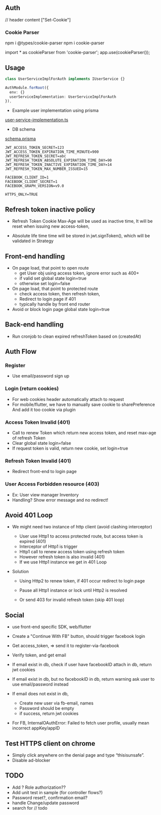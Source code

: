 ## Auth

// header content ["Set-Cookie"]

### Cookie Parser

npm i @types/cookie-parser
npm i cookie-parser

import \* as cookieParser from 'cookie-parser';
app.use(cookieParser());

## Usage

```typescript
class UserServiceImplForAuth implements IUserService {}

AuthModule.forRoot({
  env: {}
  userServiceImplementation: UserServiceImplForAuth
}),
```

- Example user implementation using prisma

[user-service-implementation.ts](https://github.com/vh13294/nestjs-auth-module/blob/main/sample/src/authModule/user-service-implementation.ts)

- DB schema

[schema.prisma](https://github.com/vh13294/nestjs-auth-module/blob/main/sample/prisma/schema.prisma)

```ENV
JWT_ACCESS_TOKEN_SECRET=123
JWT_ACCESS_TOKEN_EXPIRATION_TIME_MINUTE=900
JWT_REFRESH_TOKEN_SECRET=abc
JWT_REFRESH_TOKEN_ABSOLUTE_EXPIRATION_TIME_DAY=90
JWT_REFRESH_TOKEN_INACTIVE_EXPIRATION_TIME_DAY=14
JWT_REFRESH_TOKEN_MAX_NUMBER_ISSUED=15

FACEBOOK_CLIENT_ID=1
FACEBOOK_CLIENT_SECRET=1
FACEBOOK_GRAPH_VERSION=v9.0

HTTPS_ONLY=TRUE
```

## Refresh token inactive policy

- Refresh Token Cookie Max-Age will be used as inactive time,
  It will be reset when issuing new access-token,

- Absolute life time time will be stored in jwt.signToken(),
  which will be validated in Strategy

## Front-end handling

- On page load, that point to open route
  - get User obj using access token, ignore error such as 400+
  - if valid set global state login=true
  - otherwise set login=false
- On page load, that point to protected route
  - check access token, then refresh token,
  - Redirect to login page if 401
  - typically handle by front end router
- Avoid or block login page global state login=true

## Back-end handling

- Run cronjob to clean expired refreshToken based on (createdAt)

## Auth Flow

### Register

- Use email/password sign up

### Login (return cookies)

- For web cookies header automatically attach to request
- For mobile/flutter, we have to manually save cookie to sharePreference
  And add it too cookie via plugin

### Access Token Invalid (401)

- Call to renew Token which return new access token,
  and reset max-age of refresh Token
- Clear global state login=false
- If request token is valid, return new cookie, set login=true

### Refresh Token Invalid (401)

- Redirect front-end to login page

### User Access Forbidden resource (403)

- Ex: User view manager Inventory
- Handling? Show error message and no redirect!

## Avoid 401 Loop

- We might need two instance of http client (avoid clashing interceptor)

  - User use Http1 to access protected route, but access token is expired (401)
  - Interceptor of Http1 is trigger
  - Http1 call to renew access token using refresh token
  - However refresh token is also invalid (401)
  - If we use Http1 instance we get in 401 Loop

- Solution

  - Using Http2 to renew token, if 401 occur redirect to login page
  - Pause all Http1 instance or lock until Http2 is resolved

  - Or send 403 for invalid refresh token (skip 401 loop)

## Social

- use front-end specific SDK, web/flutter
- Create a "Continue With FB" button, should trigger facebook login
- Get access_token, => send it to register-via-facebook
- Verify token, and get email
- If email exist in db, check if user have facebookID attach in db, return jwt cookies
- If email exist in db, but no facebookID in db, return warning ask user to use email/password instead
- If email does not exist in db,

  - Create new user via fb-email, names
  - Password should be empty
  - if success, return jwt cookies

- For FB, InternalOAuthError: Failed to fetch user profile, usually mean incorrect appKey/appID

## Test HTTPS client on chrome

- Simply click anywhere on the denial page and type “thisisunsafe”.
- Disable ad-blocker

## TODO

- Add ? Role authorization??
- Add unit test in sample (for controller flows?)
- Password reset?, confirmation email?
- handle Change/update password
- search for // todo

